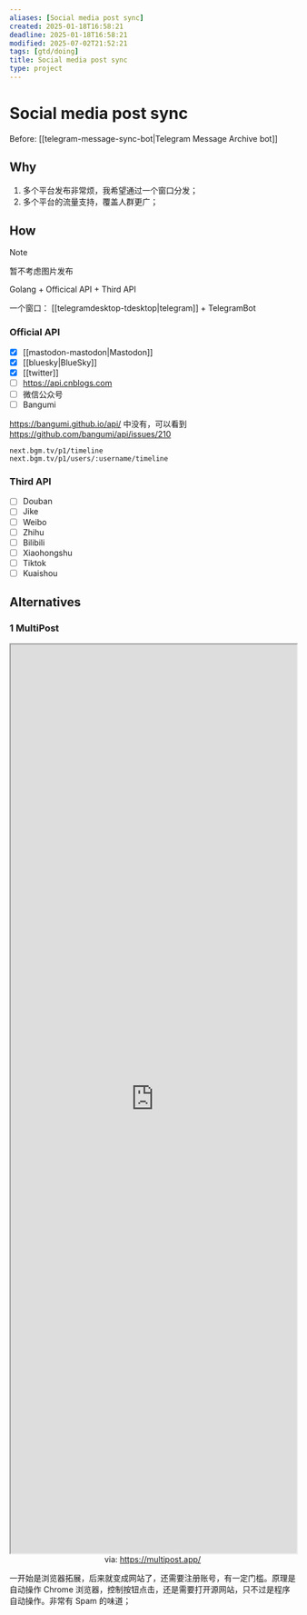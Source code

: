 ```yaml
---
aliases: [Social media post sync]
created: 2025-01-18T16:58:21
deadline: 2025-01-18T16:58:21
modified: 2025-07-02T21:52:21
tags: [gtd/doing]
title: Social media post sync
type: project
---
```


# Social media post sync

Before: [[telegram-message-sync-bot|Telegram Message Archive bot]]

## Why

1. 多个平台发布非常烦，我希望通过一个窗口分发；
2. 多个平台的流量支持，覆盖人群更广；

## How

> [!NOTE]
> 暂不考虑图片发布

Golang + Officical API + Third API

一个窗口： [[telegramdesktop-tdesktop|telegram]] + TelegramBot

### Official API

- [x] [[mastodon-mastodon|Mastodon]]
- [x] [[bluesky|BlueSky]]
- [x] [[twitter]]
- [ ] https://api.cnblogs.com
- [ ] 微信公众号
- [ ] Bangumi

https://bangumi.github.io/api/ 中没有，可以看到 https://github.com/bangumi/api/issues/210

```shell
next.bgm.tv/p1/timeline
next.bgm.tv/p1/users/:username/timeline
```

### Third API

- [ ] Douban
- [ ] Jike
- [ ] Weibo
- [ ] Zhihu
- [ ] Bilibili
- [ ] Xiaohongshu
- [ ] Tiktok
- [ ] Kuaishou

## Alternatives

### 1 MultiPost

<iframe src='https://multipost.app/' style='height:40vh;width:100%' class='iframe-radius' allow='fullscreen'></iframe>
<center>via: <a href='https://multipost.app/' target='_blank' class='external-link'>https://multipost.app/</a></center>

一开始是浏览器拓展，后来就变成网站了，还需要注册账号，有一定门槛。原理是自动操作 Chrome 浏览器，控制按钮点击，还是需要打开源网站，只不过是程序自动操作。非常有 Spam 的味道；
